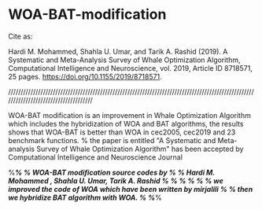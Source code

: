 
# WOA-BAT-modification
Cite as:

Hardi M. Mohammed, Shahla U. Umar, and Tarik A. Rashid (2019). A Systematic and Meta-Analysis Survey of Whale Optimization Algorithm, Computational Intelligence and Neuroscience, vol. 2019, Article ID 8718571, 25 pages. https://doi.org/10.1155/2019/8718571.

/////////////////////////////////////////////////////////////////////////////////////////////////////////////////////////////////////

WOA-BAT modification is an improvement in Whale Optimization Algorithm which includes the hybridization of WOA and BAT algorithms, the results  shows that WOA-BAT is better than WOA in cec2005, cec2019 and 23 benchmark functions.
% the paper is entitled "A Systematic and Meta-analysis Survey of Whale Optimization
Algorithm" has been accepted by Computational Intelligence and Neuroscience Journal 

%_________________________________________________________________________%
% WOA-BAT modification  source codes   by                                 %
% Hardi M. Mohammed , Shahla U. Umar, Tarik A. Rashid                     %
%                                                                         %
%                                                                         %
%  we improved the code of WOA which have been written by mirjalili       %
%      then we hybridize BAT algorithm with WOA.                          %
%_________________________________________________________________________%
